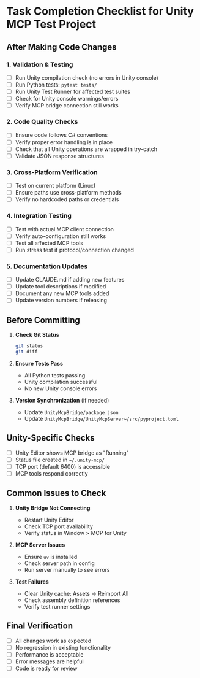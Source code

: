 # Task Completion Checklist for Unity MCP Test Project

## After Making Code Changes

### 1. Validation & Testing
- [ ] Run Unity compilation check (no errors in Unity console)
- [ ] Run Python tests: `pytest tests/`
- [ ] Run Unity Test Runner for affected test suites
- [ ] Check for Unity console warnings/errors
- [ ] Verify MCP bridge connection still works

### 2. Code Quality Checks
- [ ] Ensure code follows C# conventions
- [ ] Verify proper error handling is in place
- [ ] Check that all Unity operations are wrapped in try-catch
- [ ] Validate JSON response structures

### 3. Cross-Platform Verification
- [ ] Test on current platform (Linux)
- [ ] Ensure paths use cross-platform methods
- [ ] Verify no hardcoded paths or credentials

### 4. Integration Testing
- [ ] Test with actual MCP client connection
- [ ] Verify auto-configuration still works
- [ ] Test all affected MCP tools
- [ ] Run stress test if protocol/connection changed

### 5. Documentation Updates
- [ ] Update CLAUDE.md if adding new features
- [ ] Update tool descriptions if modified
- [ ] Document any new MCP tools added
- [ ] Update version numbers if releasing

## Before Committing

1. **Check Git Status**
   ```bash
   git status
   git diff
   ```

2. **Ensure Tests Pass**
   - All Python tests passing
   - Unity compilation successful
   - No new Unity console errors

3. **Version Synchronization** (if needed)
   - Update `UnityMcpBridge/package.json`
   - Update `UnityMcpBridge/UnityMcpServer~/src/pyproject.toml`

## Unity-Specific Checks

- [ ] Unity Editor shows MCP bridge as "Running"
- [ ] Status file created in `~/.unity-mcp/`
- [ ] TCP port (default 6400) is accessible
- [ ] MCP tools respond correctly

## Common Issues to Check

1. **Unity Bridge Not Connecting**
   - Restart Unity Editor
   - Check TCP port availability
   - Verify status in Window > MCP for Unity

2. **MCP Server Issues**
   - Ensure `uv` is installed
   - Check server path in config
   - Run server manually to see errors

3. **Test Failures**
   - Clear Unity cache: Assets → Reimport All
   - Check assembly definition references
   - Verify test runner settings

## Final Verification
- [ ] All changes work as expected
- [ ] No regression in existing functionality
- [ ] Performance is acceptable
- [ ] Error messages are helpful
- [ ] Code is ready for review
